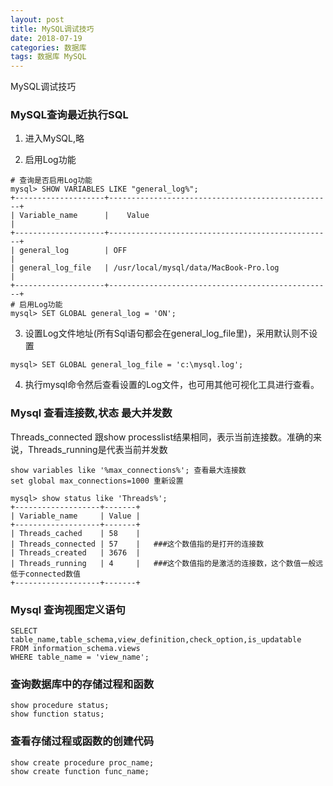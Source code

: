 ```yaml
---
layout: post
title: MySQL调试技巧
date: 2018-07-19
categories: 数据库
tags: 数据库 MySQL
---
```

MySQL调试技巧

### MySQL查询最近执行SQL

1. 进入MySQL,略

2. 启用Log功能

```
# 查询是否启用Log功能
mysql> SHOW VARIABLES LIKE "general_log%";
+--------------------+--------------------------------------------------+
| Variable_name      |    Value                                         |
+--------------------+--------------------------------------------------+
| general_log        | OFF                                              |
| general_log_file   | /usr/local/mysql/data/MacBook-Pro.log            |
+--------------------+--------------------------------------------------+
# 启用Log功能
mysql> SET GLOBAL general_log = 'ON';

```

3. 设置Log文件地址(所有Sql语句都会在general_log_file里)，采用默认则不设置

```
mysql> SET GLOBAL general_log_file = 'c:\mysql.log';
```

4. 执行mysql命令然后查看设置的Log文件，也可用其他可视化工具进行查看。



### Mysql 查看连接数,状态 最大并发数

Threads_connected 跟show processlist结果相同，表示当前连接数。准确的来说，Threads_running是代表当前并发数

```
show variables like '%max_connections%'; 查看最大连接数
set global max_connections=1000 重新设置

mysql> show status like 'Threads%';
+-------------------+-------+
| Variable_name     | Value |
+-------------------+-------+
| Threads_cached    | 58    |
| Threads_connected | 57    |   ###这个数值指的是打开的连接数
| Threads_created   | 3676  |
| Threads_running   | 4     |   ###这个数值指的是激活的连接数，这个数值一般远低于connected数值
+-------------------+-------+
```


### Mysql 查询视图定义语句

```
SELECT table_name,table_schema,view_definition,check_option,is_updatable 
FROM information_schema.views
WHERE table_name = 'view_name';
```

### 查询数据库中的存储过程和函数

```
show procedure status;
show function status;
```

### 查看存储过程或函数的创建代码

```
show create procedure proc_name;
show create function func_name;
```
